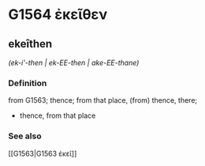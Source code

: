 # G1564 ἐκεῖθεν

## ekeîthen

_(ek-i'-then | ek-EE-then | ake-EE-thane)_

### Definition

from G1563; thence; from that place, (from) thence, there; 

- thence, from that place

### See also

[[G1563|G1563 ἐκεῖ]]
